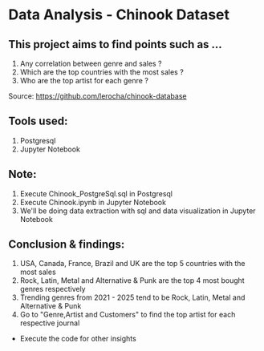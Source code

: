 #  Data Analysis - Chinook Dataset 

## This project aims to find points such as ...
1. Any correlation between genre and sales ?
2. Which are the top countries with the most sales ?
3. Who are the top artist for each genre ?

Source: https://github.com/lerocha/chinook-database

## Tools used:
1. Postgresql 
2. Jupyter Notebook

## Note: 
1. Execute Chinook_PostgreSql.sql in Postgresql 
2. Execute Chinook.ipynb in Jupyter Notebook
3. We'll be doing data extraction with sql and data visualization in Jupyter Notebook

## Conclusion & findings: 
1. USA, Canada, France, Brazil and UK are the top 5 countries with the most sales
2. Rock, Latin, Metal and Alternative & Punk are the top 4 most bought genres respectively
3. Trending genres from 2021 - 2025 tend to be Rock, Latin, Metal and Alternative & Punk
4. Go to "Genre,Artist and Customers" to find the top artist for each respective journal
* Execute the code for other insights
